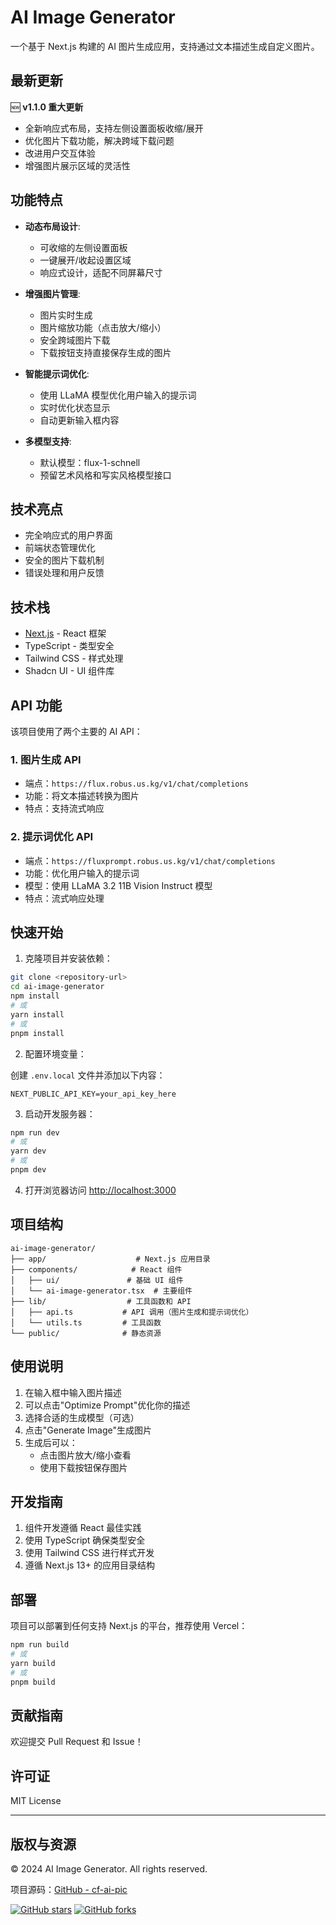 # AI Image Generator

一个基于 Next.js 构建的 AI 图片生成应用，支持通过文本描述生成自定义图片。

## 最新更新

🆕 **v1.1.0 重大更新**
- 全新响应式布局，支持左侧设置面板收缩/展开
- 优化图片下载功能，解决跨域下载问题
- 改进用户交互体验
- 增强图片展示区域的灵活性

## 功能特点

- **动态布局设计**:
  - 可收缩的左侧设置面板
  - 一键展开/收起设置区域
  - 响应式设计，适配不同屏幕尺寸

- **增强图片管理**:
  - 图片实时生成
  - 图片缩放功能（点击放大/缩小）
  - 安全跨域图片下载
  - 下载按钮支持直接保存生成的图片

- **智能提示词优化**: 
  - 使用 LLaMA 模型优化用户输入的提示词
  - 实时优化状态显示
  - 自动更新输入框内容

- **多模型支持**: 
  - 默认模型：flux-1-schnell
  - 预留艺术风格和写实风格模型接口

## 技术亮点

- 完全响应式的用户界面
- 前端状态管理优化
- 安全的图片下载机制
- 错误处理和用户反馈

## 技术栈

- [Next.js](https://nextjs.org) - React 框架
- TypeScript - 类型安全
- Tailwind CSS - 样式处理
- Shadcn UI - UI 组件库

## API 功能

该项目使用了两个主要的 AI API：

### 1. 图片生成 API
- 端点：`https://flux.robus.us.kg/v1/chat/completions`
- 功能：将文本描述转换为图片
- 特点：支持流式响应

### 2. 提示词优化 API
- 端点：`https://fluxprompt.robus.us.kg/v1/chat/completions`
- 功能：优化用户输入的提示词
- 模型：使用 LLaMA 3.2 11B Vision Instruct 模型
- 特点：流式响应处理

## 快速开始

1. 克隆项目并安装依赖：

```bash
git clone <repository-url>
cd ai-image-generator
npm install
# 或
yarn install
# 或
pnpm install
```

2. 配置环境变量：

创建 `.env.local` 文件并添加以下内容：
```env
NEXT_PUBLIC_API_KEY=your_api_key_here
```

3. 启动开发服务器：

```bash
npm run dev
# 或
yarn dev
# 或
pnpm dev
```

4. 打开浏览器访问 [http://localhost:3000](http://localhost:3000)

## 项目结构

```
ai-image-generator/
├── app/                    # Next.js 应用目录
├── components/            # React 组件
│   ├── ui/               # 基础 UI 组件
│   └── ai-image-generator.tsx  # 主要组件
├── lib/                  # 工具函数和 API
│   ├── api.ts           # API 调用（图片生成和提示词优化）
│   └── utils.ts         # 工具函数
└── public/              # 静态资源
```

## 使用说明

1. 在输入框中输入图片描述
2. 可以点击"Optimize Prompt"优化你的描述
3. 选择合适的生成模型（可选）
4. 点击"Generate Image"生成图片
5. 生成后可以：
   - 点击图片放大/缩小查看
   - 使用下载按钮保存图片

## 开发指南

1. 组件开发遵循 React 最佳实践
2. 使用 TypeScript 确保类型安全
3. 使用 Tailwind CSS 进行样式开发
4. 遵循 Next.js 13+ 的应用目录结构

## 部署

项目可以部署到任何支持 Next.js 的平台，推荐使用 Vercel：

```bash
npm run build
# 或
yarn build
# 或
pnpm build
```

## 贡献指南

欢迎提交 Pull Request 和 Issue！

## 许可证

MIT License

---

## 版权与资源

© 2024 AI Image Generator. All rights reserved.

项目源码：[GitHub - cf-ai-pic](https://github.com/1137882300/cf-ai-pic)

[![GitHub stars](https://img.shields.io/github/stars/1137882300/cf-ai-pic.svg?style=social&label=Star)](https://github.com/1137882300/cf-ai-pic)
[![GitHub forks](https://img.shields.io/github/forks/1137882300/cf-ai-pic.svg?style=social&label=Fork)](https://github.com/1137882300/cf-ai-pic)
